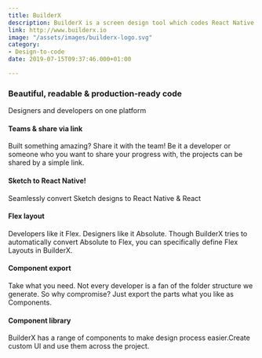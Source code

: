 ```yaml
---
title: BuilderX
description: BuilderX is a screen design tool which codes React Native for you.
link: http://www.builderx.io
image: "/assets/images/builderx-logo.svg"
category:
- Design-to-code
date: 2019-07-15T09:37:46.000+01:00

---
```

### Beautiful, readable & production-ready code

Designers and developers on one platform

#### Teams & share via link

Built something amazing? Share it with the team! Be it a developer or someone who you want to share your progress with, the projects can be shared by a simple link.

#### Sketch to React Native!

Seamlessly convert Sketch designs to React Native & React

#### Flex layout

Developers like it Flex. Designers like it Absolute. Though BuilderX tries to automatically convert Absolute to Flex, you can specifically define Flex Layouts in BuilderX.

#### Component export

Take what you need. Not every developer is a fan of the folder structure we generate. So why compromise? Just export the parts what you like as Components.

#### Component library

BuilderX has a range of components to make design process easier.Create custom UI and use them across the project.